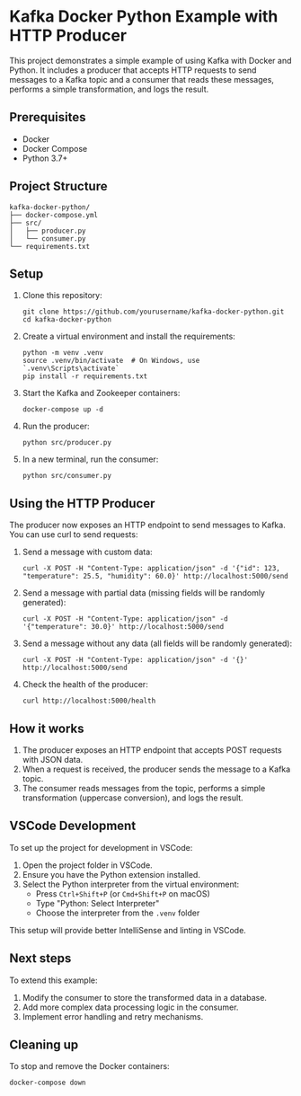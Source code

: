 # Kafka Docker Python Example with HTTP Producer

This project demonstrates a simple example of using Kafka with Docker and Python. It includes a producer that accepts HTTP requests to send messages to a Kafka topic and a consumer that reads these messages, performs a simple transformation, and logs the result.

## Prerequisites

- Docker
- Docker Compose
- Python 3.7+

## Project Structure

```
kafka-docker-python/
├── docker-compose.yml
├── src/
│   ├── producer.py
│   └── consumer.py
└── requirements.txt
```

## Setup

1. Clone this repository:
   ```
   git clone https://github.com/yourusername/kafka-docker-python.git
   cd kafka-docker-python
   ```

2. Create a virtual environment and install the requirements:
   ```
   python -m venv .venv
   source .venv/bin/activate  # On Windows, use `.venv\Scripts\activate`
   pip install -r requirements.txt
   ```

3. Start the Kafka and Zookeeper containers:
   ```
   docker-compose up -d
   ```

4. Run the producer:
   ```
   python src/producer.py
   ```

5. In a new terminal, run the consumer:
   ```
   python src/consumer.py
   ```

## Using the HTTP Producer

The producer now exposes an HTTP endpoint to send messages to Kafka. You can use curl to send requests:

1. Send a message with custom data:
   ```
   curl -X POST -H "Content-Type: application/json" -d '{"id": 123, "temperature": 25.5, "humidity": 60.0}' http://localhost:5000/send
   ```

2. Send a message with partial data (missing fields will be randomly generated):
   ```
   curl -X POST -H "Content-Type: application/json" -d '{"temperature": 30.0}' http://localhost:5000/send
   ```

3. Send a message without any data (all fields will be randomly generated):
   ```
   curl -X POST -H "Content-Type: application/json" -d '{}' http://localhost:5000/send
   ```

4. Check the health of the producer:
   ```
   curl http://localhost:5000/health
   ```

## How it works

1. The producer exposes an HTTP endpoint that accepts POST requests with JSON data.
2. When a request is received, the producer sends the message to a Kafka topic.
3. The consumer reads messages from the topic, performs a simple transformation (uppercase conversion), and logs the result.

## VSCode Development

To set up the project for development in VSCode:

1. Open the project folder in VSCode.
2. Ensure you have the Python extension installed.
3. Select the Python interpreter from the virtual environment:
   - Press `Ctrl+Shift+P` (or `Cmd+Shift+P` on macOS)
   - Type "Python: Select Interpreter"
   - Choose the interpreter from the `.venv` folder

This setup will provide better IntelliSense and linting in VSCode.

## Next steps

To extend this example:
1. Modify the consumer to store the transformed data in a database.
2. Add more complex data processing logic in the consumer.
3. Implement error handling and retry mechanisms.

## Cleaning up

To stop and remove the Docker containers:
```
docker-compose down
```